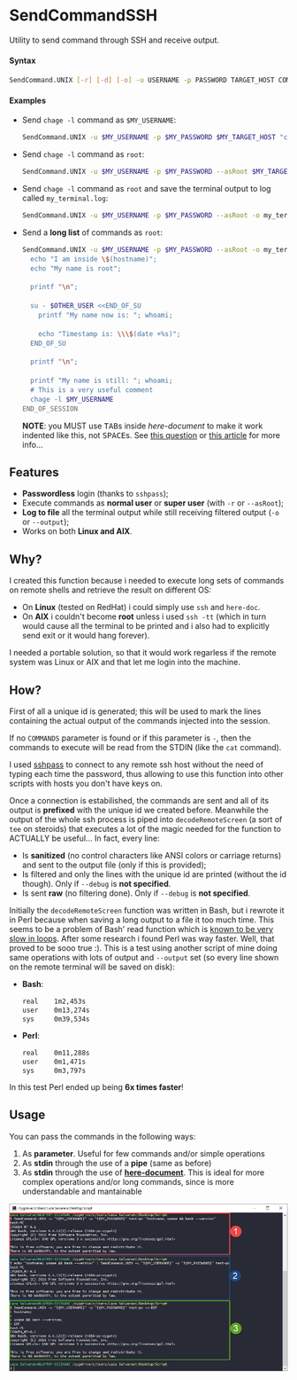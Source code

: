 # SendCommandSSH
Utility to send command through SSH and receive output.

#### Syntax
```Bash
SendCommand.UNIX [-r] [-d] [-o] -u USERNAME -p PASSWORD TARGET_HOST COMMANDS
```
#### Examples
- Send `chage -l` command as `$MY_USERNAME`:
  ```bash
  SendCommand.UNIX -u $MY_USERNAME -p $MY_PASSWORD $MY_TARGET_HOST "chage -l $MY_USERNAME"
  ```

- Send `chage -l` command as `root`:
  ```bash
  SendCommand.UNIX -u $MY_USERNAME -p $MY_PASSWORD --asRoot $MY_TARGET_HOST "chage -l $MY_USERNAME"
  ```

- Send `chage -l` command as `root` and save the terminal output to log called `my_terminal.log`:
  ```bash
  SendCommand.UNIX -u $MY_USERNAME -p $MY_PASSWORD --asRoot -o my_terminal.log $MY_TARGET_HOST "chage -l $MY_USERNAME"
  ```
  
- Send a **long list** of commands as `root`:
  ```bash
  SendCommand.UNIX -u $MY_USERNAME -p $MY_PASSWORD --asRoot -o my_terminal.log $MY_TARGET_HOST <<-END_OF_SESSION
    echo "I am inside \$(hostname)";
    echo "My name is root";
    
    printf "\n";
	
    su - $OTHER_USER <<END_OF_SU
      printf "My name now is: "; whoami;

      echo "Timestamp is: \\\$(date +%s)";
    END_OF_SU
	
    printf "\n";
	
    printf "My name is still: "; whoami;
    # This is a very useful comment
    chage -l $MY_USERNAME
  END_OF_SESSION
  ```
  **NOTE**: you MUST use <kbd>TAB</kbd>s inside _here-document_ to make it work indented like this, not <kbd>SPACE</kbd>s. See [this question](https://unix.stackexchange.com/a/353689/348102) or [this article](https://linuxize.com/post/bash-heredoc/) for more info...

## Features
- **Passwordless** login (thanks to `sshpass`);
- Execute commands as **normal user** or **super user** (with `-r` or `--asRoot`);
- **Log to file** all the terminal output while still receiving filtered output (`-o` or `--output`);
- Works on both **Linux and AIX**.

## Why? 
I created this function because i needed to execute long sets of commands on remote shells and retrieve the result on different OS:
- On **Linux** (tested on RedHat) i could simply use `ssh` and `here-doc`.
- On **AIX** i couldn't become **root** unless i used `ssh -tt` (which in turn would cause all the terminal to be printed and i also had to explicitly send exit or it would hang forever).

I needed a portable solution, so that it would work regarless if the remote system was Linux or AIX and that let me login into the machine.

## How?
First of all a unique id is generated; this will be used to mark the lines containing the actual output of the commands injected into the session.

If no `COMMANDS` parameter is found or if this parameter is `-`, then the commands to execute will be read from the STDIN (like the `cat` command).

I used [sshpass](https://linux.die.net/man/1/sshpass) to connect to any remote ssh host without the need of typing each time the password, thus allowing to use this function into other scripts with hosts you don't have keys on. 

Once a connection is estabilished, the commands are sent and all of its output is **prefixed** with the unique id we created before. Meanwhile the output of the whole ssh process is piped into `decodeRemoteScreen` (a sort of `tee` on steroids) that executes a lot of the magic needed for the function to ACTUALLY be useful... In fact, every line:
- Is **sanitized** (no control characters like ANSI colors or carriage returns) and sent to the output file (only if this is provided);
- Is filtered and only the lines with the unique id are printed (without the id though). Only if `--debug` is **not specified**.
- Is sent **raw** (no filtering done). Only if `--debug` is **not specified**.

Initially the `decodeRemoteScreen` function was written in Bash, but i rewrote it in Perl because when saving a long output to a file it too much time. This seems to be a problem of Bash' read function which is [known to be very slow in loops](https://stackoverflow.com/a/13764233/8965861). After some research i found Perl was way faster. Well, that proved to be sooo true :). This is a test using another script of mine doing same operations with lots of output and `--output` set (so every line shown on the remote terminal will be saved on disk):
- **Bash**:
  ```
  real    1m2,453s
  user    0m13,274s
  sys     0m39,534s
  ```
- **Perl**:
  ```
  real    0m11,288s
  user    0m1,471s
  sys     0m3,797s
  ```

In this test Perl ended up being **6x times faster**!

## Usage

You can pass the commands in the following ways:
1. As **parameter**. Useful for few commands and/or simple operations
2. As **stdin** through the use of a **pipe** (same as before)
3. As **stdin** through the use of [**here-document**](https://linuxhint.com/bash-heredoc-tutorial/). This is ideal for more complex operations and/or long commands, since is more understandable and mantainable

![The different ways](./images/screenshot_command_ways.png)
